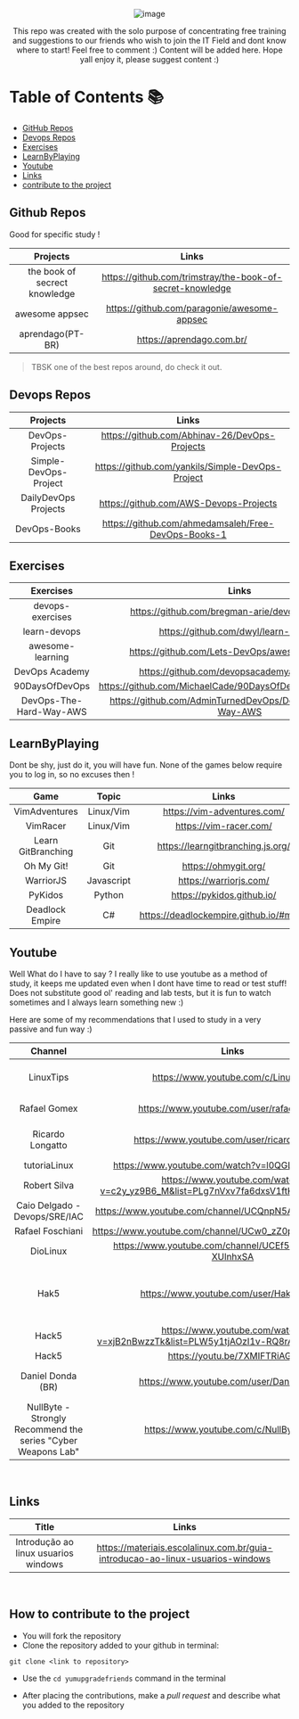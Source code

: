 <div align="center">

![image](https://user-images.githubusercontent.com/75628046/197298620-f082385b-068e-4d14-aa7f-ff3d2e81c082.png)

<p>
    This repo was created with the solo purpose of concentrating free training and suggestions to our friends who wish to join the IT Field and dont know where to start! Feel free to comment :)
    Content will be added here. Hope yall enjoy it, please suggest content :)
</p>

</div>

# Table of Contents 📚
  - [GitHub Repos](#github-repos)
  - [Devops Repos](#devops-repos)
  - [Exercises](#exercises)
  - [LearnByPlaying](#LearnByPlaying)
  - [Youtube](#youtube)
  - [Links](#links)
  - [contribute to the project](#how-to-contribute-to-the-project)
    
    
 
## Github Repos 

Good for specific study !

|      **Projects**     |                     **Links**                    |
|:---------------------:|:------------------------------------------------:|
| the book of secrect knowledge       | https://github.com/trimstray/the-book-of-secret-knowledge    |
| awesome appsec       | https://github.com/paragonie/awesome-appsec    |
| aprendago(PT-BR)     | https://aprendago.com.br/                      |  
            

 > TBSK one of the best repos around, do check it out.


<h2>Devops Repos</h2>

|      **Projects**     |                     **Links**                    |
|:---------------------:|:------------------------------------------------:|
| DevOps-Projects       | https://github.com/Abhinav-26/DevOps-Projects    |
| Simple-DevOps-Project | https://github.com/yankils/Simple-DevOps-Project |
|  DailyDevOps Projects |      https://github.com/AWS-Devops-Projects      |
|     DevOps-Books      |https://github.com/ahmedamsaleh/Free-DevOps-Books-1|

<h2>Exercises</h2>

|      **Exercises**      |                           **Links**                          |
|:-----------------------:|:------------------------------------------------------------:|
| devops-exercises        | https://github.com/bregman-arie/devops-exercises             |
| learn-devops            | https://github.com/dwyl/learn-devops                         |
| awesome-learning        | https://github.com/Lets-DevOps/awesome-learning              |
| DevOps Academy          | https://github.com/devopsacademyau/academy                   |
| 90DaysOfDevOps          | https://github.com/MichaelCade/90DaysOfDevOps/tree/main/Days |
| DevOps-The-Hard-Way-AWS | https://github.com/AdminTurnedDevOps/DevOps-The-Hard-Way-AWS |

<h2>LearnByPlaying</h2>
Dont be shy, just do it, you will have fun.  
None of the games below require you to log in, so no excuses then !

|        **Game**      |    **Topic**      |              **Links**           |
|:--------------------:|:-------------:|:--------------------------------:|
| VimAdventures        | Linux/Vim  | https://vim-adventures.com/      |
| VimRacer             | Linux/Vim  | https://vim-racer.com/           |
| Learn GitBranching   | Git        | https://learngitbranching.js.org/|
| Oh My Git!           | Git        | https://ohmygit.org/             |  
| WarriorJS            | Javascript | https://warriorjs.com/           |
| PyKidos              | Python     | https://pykidos.github.io/       |    
| Deadlock Empire      | C#         |https://deadlockempire.github.io/#menu |


<h2>Youtube</h2>

<p>
Well What do I have to say ? I really like to use youtube as a method of study, it keeps me updated even when I dont have time to read or test stuff! Does not substitute good ol' reading and lab tests, but it is fun to watch sometimes and I always learn something new :) 

Here are some of my recommendations that I used to study in a very passive and fun way :)
</p>


|                          **Channel**                         |                                      **Links**                                      |                    **Tags**                    |
|:------------------------------------------------------------:|:-----------------------------------------------------------------------------------:|:----------------------------------------------:|
| LinuxTips                                                    | https://www.youtube.com/c/LinuxTips                                                 | #linux #Devops #SRE #IAC                       |
| Rafael Gomex                                                 | https://www.youtube.com/user/rafaelmontek                                           | #Linux #Devops                                 |
| Ricardo Longatto                                             | https://www.youtube.com/user/ricardolongatto                                        | #Linux #Hacking #CyberSec                      |
| tutoriaLinux                                                 | https://www.youtube.com/watch?v=l0QGLMwR-lY&t=2s                                    | #Linux                                         |
| Robert Silva                                                 | https://www.youtube.com/watch?v=c2y_yz9B6_M&list=PLg7nVxv7fa6dxsV1ftKI8FAm4YD6iZuI4 | #Docker                                        |
| Caio Delgado - Devops/SRE/IAC                                | https://www.youtube.com/channel/UCQnpN5AUd36lnMHuIl_rihA                            | #Devops #InfraAsCode                           |
| Rafael Foschiani                                             | https://www.youtube.com/channel/UCw0_zZ0p4xJNZ65znsJtEoQ                            | #Linux #LPI                                    |
| DioLinux                                                     | https://www.youtube.com/channel/UCEf5U1dB5a2e2S-XUlnhxSA                            | #Linux                                         |
| Hak5                                                         | https://www.youtube.com/user/Hak5Darren                                             | #CyberSec #Linux #Tutorials #Hacking #HackGear |
| Hack5                                                        | https://www.youtube.com/watch?v=xjB2nBwzzTk&list=PLW5y1tjAOzI1v-RQ8rAftvqKawXQR87eL |                                                |
| Hack5                                                        | https://youtu.be/7XMIFTRiAGA                                                        |                                                |
| Daniel Donda (BR)                                            | https://www.youtube.com/user/DanielDonda                                            | #CyberSec #Linux #Windows                      |
| NullByte - Strongly Recommend the series "Cyber Weapons Lab" | https://www.youtube.com/c/NullByteWHT                                               | #Hacking #Linux                                |

<br>

<h2>Links</h2>

|               **Title**              |                                    **Links**                                   |
|:------------------------------------:|:------------------------------------------------------------------------------:|
| Introdução ao linux usuarios windows | https://materiais.escolalinux.com.br/guia-introducao-ao-linux-usuarios-windows |

<br>

## How to contribute to the project

- You will fork the repository
- Clone the repository added to your github in terminal:
```
git clone <link to repository>
```
- Use the ```cd yumupgradefriends``` command in the terminal

- After placing the contributions, make a *pull request* and describe what you added to the repository
